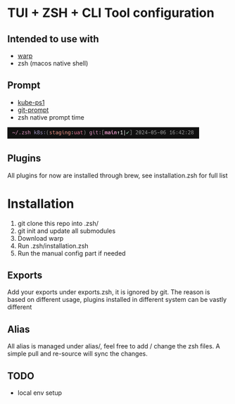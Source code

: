 # TUI + ZSH + CLI Tool configuration

## Intended to use with
- [warp](https://www.warp.dev/)
- zsh (macos native shell)

## Prompt 
- [kube-ps1](https://github.com/jonmosco/kube-ps1)
- [git-prompt](https://github.com/woefe/git-prompt)
- zsh native prompt time

![prompt](prompt/prompt_example.png)

## Plugins
All plugins for now are installed through brew, see installation.zsh for full list

# Installation
1. git clone this repo into .zsh/
2. git init and update all submodules
3. Download warp
4. Run .zsh/installation.zsh
5. Run the manual config part if needed

## Exports
Add your exports under exports.zsh, it is ignored by git. The reason is based on different usage, plugins installed in different system can be vastly different

## Alias
All alias is managed under alias/, feel free to add / change the zsh files. A simple pull and re-source will sync the changes.

## TODO
- local env setup
